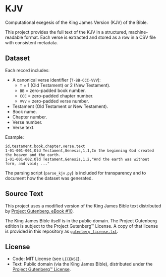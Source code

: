 # KJV

Computational exegesis of the King James Version (KJV) of the Bible.

This project provides the full text of the KJV in a structured,
machine-readable format. Each verse is extracted and stored as a row in a CSV
file with consistent metadata.

## Dataset

Each record includes:

- A canonical verse identifier (`T-BB-CCC-VVV`):
  - `T` = 1 (Old Testament) or 2 (New Testament).
  - `BB` = zero-padded book number.
  - `CCC` = zero-padded chapter number.
  - `VVV` = zero-padded verse number.
- Testament (Old Testament or New Testament).
- Book name.
- Chapter number.
- Verse number.
- Verse text.

Example:

```csv
id,testament,book,chapter,verse,text
1-01-001-001,Old Testament,Genesis,1,1,In the beginning God created the heaven and the earth.
1-01-001-002,Old Testament,Genesis,1,2,"And the earth was without form, and void; ..."
```

The parsing script (`parse_kjv.py`) is included for transparency and to
document how the dataset was generated.

## Source Text

This project uses a modified version of the King James Bible text distributed
by [Project Gutenberg, eBook #10](https://www.gutenberg.org/ebooks/10).

The King James Bible itself is in the public domain. The Project Gutenberg
edition is subject to the Project Gutenberg™ License. A copy of that license is
provided in this repository as
[`gutenberg_license.txt`](gutenberg_license.txt).

## License

- Code: MIT License (see `LICENSE`).
- Text: Public domain (via the King James Bible), distributed under the
  [Project Gutenberg™ License](gutenberg_license.txt).
